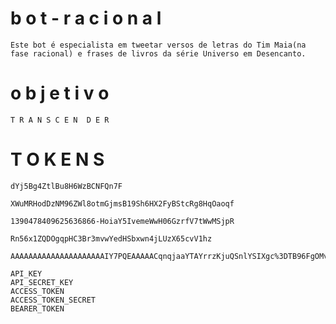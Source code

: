# b o t - r a c i o n a l
    Este bot é especialista em tweetar versos de letras do Tim Maia(na fase racional) e frases de livros da série Universo em Desencanto. 

# o b j e t i v o
    T R A N S C E N  D E R

# T O K E N S
    dYj5Bg4ZtlBu8H6WzBCNFQn7F

    XWuMRHodDzNM96ZWl8otmGjmsB19Sh6HX2FyBStcRg8HqOaoqf

    1390478409625636866-HoiaY5IvemeWwH06GzrfV7tWwMSjpR

    Rn56x1ZQDOgqpHC3Br3mvwYedHSbxwn4jLUzX65cvV1hz

    AAAAAAAAAAAAAAAAAAAAAIY7PQEAAAAACqnqjaaYTAYrrzKjuQSnlYSIXgc%3DTB96FgOMvBbebntvPfu6XUr7RhdGE7lOtq79Of618SyBIZFgeo

    API_KEY
    API_SECRET_KEY
    ACCESS_TOKEN
    ACCESS_TOKEN_SECRET
    BEARER_TOKEN